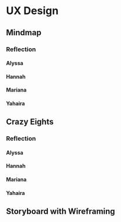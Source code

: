 # UX Design

## Mindmap
### Reflection

#### Alyssa 

#### Hannah

#### Mariana

#### Yahaira

## Crazy Eights 
### Reflection

#### Alyssa 

#### Hannah

#### Mariana

#### Yahaira

## Storyboard with Wireframing
